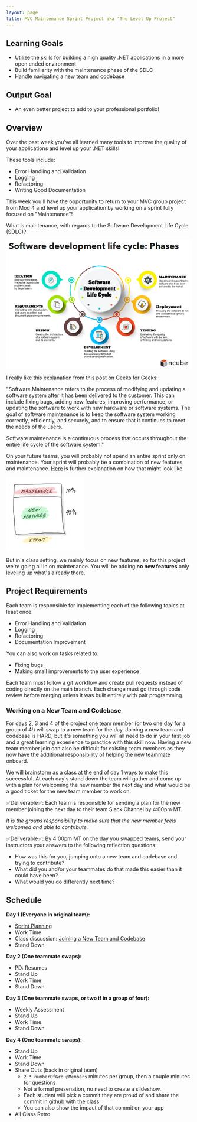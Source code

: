 ```yaml
---
layout: page
title: MVC Maintenance Sprint Project aka "The Level Up Project"
---
```


## Learning Goals
* Utilize the skills for building a high quality .NET applications in a more open ended environment
* Build familiarity with the maintenance phase of the SDLC
* Handle navigating a new team and codebase

## Output Goal
* An even better project to add to your professional portfolio!

## Overview

Over the past week you've all learned many tools to improve the quality of your applications and level up your .NET skills!

These tools include:
* Error Handling and Validation
* Logging
* Refactoring
* Writing Good Documentation

This week you'll have the opportunity to return to your MVC group project from Mod 4 and level up your application by working on a sprint fully focused on "Maintenance"!

What is maintenance, with regards to the Software Development Life Cycle (SDLC)?

![SDLC](/assets/images/module5/week2/SDLC.png)

I really like this explanation from [this](https://www.geeksforgeeks.org/software-engineering-software-maintenance/) post on Geeks for Geeks:

"Software Maintenance refers to the process of modifying and updating a software system after it has been delivered to the customer. This can include fixing bugs, adding new features, improving performance, or updating the software to work with new hardware or software systems. The goal of software maintenance is to keep the software system working correctly, efficiently, and securely, and to ensure that it continues to meet the needs of the users.

Software maintenance is a continuous process that occurs throughout the entire life cycle of the software system."

On your future teams, you will probably not spend an entire sprint only on maintenance. Your sprint will probably be a combination of new features and maintenance. [Here](https://www.agilecoachjournal.com/2018-12-18/maintenance-patterns-for-scrum-teams) is further explanation on how that might look like.

![MaintenanceNewFeatures](/assets/images/module5/week2/MaintenanceNewFeatures.png)

But in a class setting, we mainly focus on new features, so for this project we're going all in on maintenance. You will be adding **no new features** only leveling up what's already there. 

## Project Requirements

Each team is responsible for implementing each of the following topics at least once:

* Error Handling and Validation
* Logging
* Refactoring
* Documentation Improvement

You can also work on tasks related to:
* Fixing bugs
* Making small improvements to the user experience

Each team must follow a git workflow and create pull requests instead of coding directly on the main branch. Each change must go through code review before merging unless it was built entirely with pair programming.

### Working on a New Team and Codebase

For days 2, 3 and 4 of the project one team member (or two one day for a group of 4!) will swap to a new team for the day. Joining a new team and codebase is HARD, but it's something you will all need to do in your first job and a great learning experience to practice with this skill now. Having a new team member join can also be difficult for existing team members as they now have the additional responsibility of helping the new teammate onboard.

We will brainstorm as a class at the end of day 1 ways to make this successful. At each day's stand down the team will gather and come up with a plan for welcoming the new member the next day and what would be a good ticket for the new team member to work on.

✅Deliverable✅: Each team is responsible for sending a plan for the new member joining the next day to their team Slack Channel by 4:00pm MT.

*It is the groups responsibility to make sure that the new member feels welcomed and able to contribute.*

✅Deliverable✅: By 4:00pm MT on the day you swapped teams, send your instructors your answers to the following reflection questions:
* How was this for you, jumping onto a new team and codebase and trying to contribute?
* What did you and/or your teammates do that made this easier than it could have been?
* What would you do differently next time?

## Schedule

**Day 1 (Everyone in original team):**
* [Sprint Planning](./SprintPlanning)
* Work Time
* Class discussion: [Joining a New Team and Codebase](./JoiningANewTeamAndCodebase)
* Stand Down

**Day 2 (One teammate swaps):**
* PD: Resumes
* Stand Up
* Work Time
* Stand Down

**Day 3 (One teammate swaps, or two if in a group of four):**
* Weekly Assessment
* Stand Up
* Work Time
* Stand Down

**Day 4 (One teammate swaps):**
* Stand Up
* Work Time
* Stand Down
* Share Outs (back in original team)
    * `2 * numberOfGroupMembers` minutes per group, then a couple minutes for questions
    * Not a formal presenation, no need to create a slideshow.
    * Each student will pick a commit they are proud of and share the commit in github with the class
    * You can also show the impact of that commit on your app
* All Class Retro